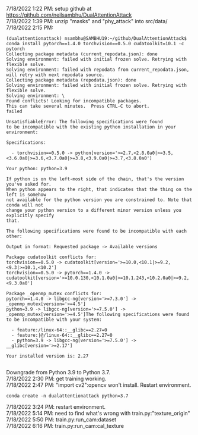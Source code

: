 7/18/2022 1:22 PM: setup github at https://github.com/neilsambhu/DualAttentionAttack  
7/18/2022 1:39 PM: unzip "masks" and "phy_attack" into src/data/  
7/18/2022 2:15 PM: 
```
(dualattentionattack) nsambhu@SAMBHU19:~/github/DualAttentionAttack$ conda install pytorch==1.4.0 torchvision==0.5.0 cudatoolkit=10.1 -c pytorch
Collecting package metadata (current_repodata.json): done
Solving environment: failed with initial frozen solve. Retrying with flexible solve.
Solving environment: failed with repodata from current_repodata.json, will retry with next repodata source.
Collecting package metadata (repodata.json): done
Solving environment: failed with initial frozen solve. Retrying with flexible solve.
Solving environment: \ 
Found conflicts! Looking for incompatible packages.
This can take several minutes.  Press CTRL-C to abort.
failed                                                                          

UnsatisfiableError: The following specifications were found
to be incompatible with the existing python installation in your environment:

Specifications:

  - torchvision==0.5.0 -> python[version='>=2.7,<2.8.0a0|>=3.5,<3.6.0a0|>=3.6,<3.7.0a0|>=3.8,<3.9.0a0|>=3.7,<3.8.0a0']

Your python: python=3.9

If python is on the left-most side of the chain, that's the version you've asked for.
When python appears to the right, that indicates that the thing on the left is somehow
not available for the python version you are constrained to. Note that conda will not
change your python version to a different minor version unless you explicitly specify
that.

The following specifications were found to be incompatible with each other:

Output in format: Requested package -> Available versions

Package cudatoolkit conflicts for:
torchvision==0.5.0 -> cudatoolkit[version='>=10.0,<10.1|>=9.2,<9.3|>=10.1,<10.2']
torchvision==0.5.0 -> pytorch==1.4.0 -> cudatoolkit[version='>=10.0.130,<10.1.0a0|>=10.1.243,<10.2.0a0|>=9.2,<9.3.0a0']

Package _openmp_mutex conflicts for:
pytorch==1.4.0 -> libgcc-ng[version='>=7.3.0'] -> _openmp_mutex[version='>=4.5']
python=3.9 -> libgcc-ng[version='>=7.5.0'] -> _openmp_mutex[version='>=4.5']The following specifications were found to be incompatible with your system:

  - feature:/linux-64::__glibc==2.27=0
  - feature:|@/linux-64::__glibc==2.27=0
  - python=3.9 -> libgcc-ng[version='>=7.5.0'] -> __glibc[version='>=2.17']

Your installed version is: 2.27


```
Downgrade from Python 3.9 to Python 3.7.  
7/18/2022 2:30 PM: get training working.  
7/18/2022 2:47 PM: "import cv2":opencv won't install. Restart environment.
```
conda create -n dualattentionattack python=3.7
```
7/18/2022 3:24 PM: restart environment.  
7/18/2022 5:14 PM: need to find what's wrong with train.py:"texture_origin"  
7/18/2022 5:50 PM: train.py:run_cam:dataset  
7/18/2022 6:16 PM: train.py:run_cam:cal_texture  